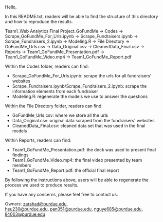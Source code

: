 Hello, 

In this README.txt, readers will be able to find the structure of this directory and how to reproduce the results. 


Team1_Web Analytics Final Project_GoFundMe
	-> Codes
		-> Scrape_GoFundMe_For_Urls.ipynb
		-> Scrape_Fundraisers.ipynb
		-> Scrape_Fundraisers_2.ipynb
		-> Modeling.R
	-> File Directory
		-> GoFundMe_Urls.csv
		-> Data_Original.csv
		-> CleanedData_Final.csv
	-> Reports
		-> Team1_GoFundMe_Presentation.pdf
		-> Team1_GoFundMe_Video.mp4
		-> Team1_GoFundMe_Report.pdf
		

Within the Codes folder, readers can find:
- Scrape_GoFundMe_For_Urls.ipynb: scrape the urls for all fundraisers' websites 
- Scrape_Fundraisers.ipynb/Scrape_Fundraisers_2.ipynb: scrape the information elements from each fundraiser
- Modeling.R: regenerate the models we use to answer the questions


Within the File Directory folder, readers can find: 
- GoFundMe_Urls.csv: where we store all the urls
- Data_Original.csv: original data scraped from the fundraisers' websites
- CleanedData_Final.csv: cleaned data set that was used in the final models


Within Reports, readers can find: 
- Team1_GoFundMe_Presentation.pdf: the deck was used to present final findings
- Team1_GoFundMe_Video.mp4: the final video presented by team members
- Team1_GoFundMe_Report.pdf: the official final report


By following the instructions above, users will be able to regenerate the process we used to produce results. 

If you have any concerns, please feel free to contact us.

Owners: zarshad@purdue.edu,  
	hsu230@purdue.edu, 
	pan351@purdue.edu, 
	nguye685@purdue.edu, 
	li4003@purdue.edu
